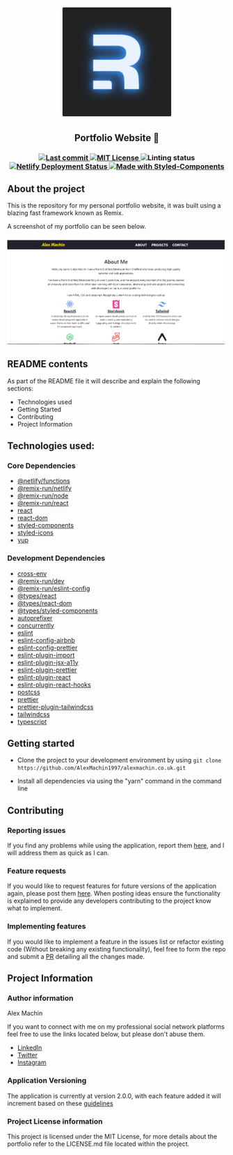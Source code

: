 <h1 align="center">
    <img alt="Remix Logo" title="Gatsby Logo" src=".github/logo.png" width="250px" />
</h1>

<h2 align="center">
	Portfolio Website 🚀
</h2>

<h3 align="center">
  <a href="https://github.com/AlexMachin1997/alexmachin.co.uk/commits/master" target="_blank">
    <img alt="Last commit" src="https://img.shields.io/github/last-commit/AlexMachin1997/alexmachin.co.uk.svg">
  </a>

  <a href="https://github.com/AlexMachin1997/alexmachin.co.uk/blob/master/LICENSE.md" target="_blank">
    <img alt="MIT License" src="https://img.shields.io/github/license/AlexMachin1997/alexmachin.co.uk">
  </a>

  <img alt="Linting status" src="https://github.com/AlexMachin1997/alexmachin.co.uk/workflows/Application%20Linting/badge.svg">

  <a href="https://app.netlify.com/sites/cranky-neumann-c471b4/deploys" target="_blank">
    <img src="https://api.netlify.com/api/v1/badges/9aba6ab8-7c62-44c1-be85-409199ddfdec/deploy-status" alt="Netlify Deployment Status">
  </a>

  <a href="https://styled-components.com/" target="_blank">
    <img src="https://img.shields.io/badge/style-%F0%9F%92%85%20styled--components-orange.svg?colorB=daa357&colorA=db748e" alt="Made with Styled-Components">
  </a>

</h3>

## About the project

This is the repository for my personal portfolio website, it was built using a blazing fast framework known as Remix.

A screenshot of my portfolio can be seen below.

<h3 align="left">
    <img alt="Portfolio Screenshot" src="./.github/screenshot.png" width="500px" />
</h3>

## README contents

As part of the README file it will describe and explain the following sections:

- Technologies used
- Getting Started
- Contributing
- Project Information

## Technologies used:

### Core Dependencies

- [@netlify/functions](https://github.com/netlify/functions.netlify.com)
- [@remix-run/netlify](https://www.npmjs.com/package/@remix-run/netlify)
- [@remix-run/node](https://www.npmjs.com/package/@remix-run/node)
- [@remix-run/react](https://www.npmjs.com/package/@remix-run/react)
- [react](https://www.npmjs.com/package/react)
- [react-dom](https://www.npmjs.com/package/react-dom)
- [styled-components](https://www.npmjs.com/package/styled-components)
- [styled-icons](https://www.npmjs.com/package/styled-icons)
- [yup](https://www.npmjs.com/package/yup)

### Development Dependencies

- [cross-env](https://www.npmjs.com/package/cross-env)
- [@remix-run/dev](https://www.npmjs.com/package/@remix-run/dev)
- [@remix-run/eslint-config](https://www.npmjs.com/package/@remix-run/eslint-config)
- [@types/react](https://www.npmjs.com/package/@types/react)
- [@types/react-dom](https://www.npmjs.com/package/@types/react-dom)
- [@types/styled-components](https://www.npmjs.com/package/@types/styled-components)
- [autoprefixer](https://www.npmjs.com/package/autoprefixer)
- [concurrently](https://www.npmjs.com/package/concurrently)
- [eslint](https://www.npmjs.com/package/eslint)
- [eslint-config-airbnb](https://www.npmjs.com/package/eslint-config-airbnb)
- [eslint-config-prettier](https://www.npmjs.com/package/eslint-config-prettier)
- [eslint-plugin-import](https://www.npmjs.com/package/eslint-plugin-import)
- [eslint-plugin-jsx-a11y](https://www.npmjs.com/package/eslint-plugin-jsx-a11y)
- [eslint-plugin-prettier](https://www.npmjs.com/package/eslint-plugin-prettier)
- [eslint-plugin-react](https://www.npmjs.com/package/eslint-plugin-react)
- [eslint-plugin-react-hooks](https://www.npmjs.com/package/eslint-plugin-react-hooks)
- [postcss](https://www.npmjs.com/package/postcss)
- [prettier](https://www.npmjs.com/package/prettier)
- [prettier-plugin-tailwindcss](https://www.npmjs.com/package/prettier-plugin-tailwindcss)
- [tailwindcss](https://www.npmjs.com/package/tailwindcss)
- [typescript](https://www.npmjs.com/package/typescript)

## Getting started

- Clone the project to your development environment by using `git clone https://github.com/AlexMachin1997/alexmachin.co.uk.git`

- Install all dependencies via using the "yarn" command in the command line

## Contributing

### Reporting issues

If you find any problems while using the application, report them [here](https://github.com/AlexMachin1997/alexmachin.co.uk/issues), and I will address them as quick as I can.

### Feature requests

If you would like to request features for future versions of the application again, please post them [here](https://github.com/AlexMachin1997/alexmachin.co.uk/issues). When posting ideas ensure the functionality is explained to provide any developers contributing to the project know what to implement.

### Implementing features

If you would like to implement a feature in the issues list or refactor existing code (Without breaking any existing functionality), feel free to form the repo and submit a [PR](https://github.com/AlexMachin1997/alexmachin.co.uk/pulls) detailing all the changes made.

## Project Information

### Author information

Alex Machin

If you want to connect with me on my professional social network platforms feel free to use the links located below, but please don't abuse them.

- [LinkedIn](https://www.linkedin.com/in/alex-machin/)
- [Twitter](https://twitter.com/AlexMachin97)
- [Instagram](https://www.instagram.com/alexmachin1997/?hl=en)

### Application Versioning

The application is currently at version 2.0.0, with each feature added it will increment based on these [guidelines](https://docs.npmjs.com/about-semantic-versioning)

### Project License information

This project is licensed under the MIT License, for more details about the portfolio refer to the LICENSE.md file located within the project.

